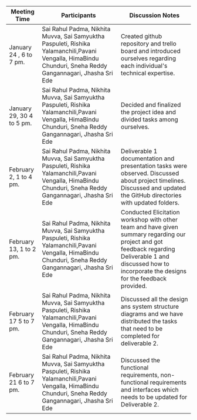 | Meeting Time            |  Participants                               |    Discussion Notes  |
|  ---------------------- | --------------------------------------------- | ------------------------- |
| January 24 , 6 to 7 pm.  | Sai Rahul Padma, Nikhita Muvva, Sai Samyuktha Paspuleti, Rishika Yalamanchili,Pavani Vengalla, HimaBindu Chunduri, Sneha Reddy Gangannagari, Jhasha Sri Ede  | Created github repository and trello board and introduced ourselves regarding each individual's technical expertise.| 
| January 29, 30  4 to 5 pm.  |Sai Rahul Padma, Nikhita Muvva, Sai Samyuktha Paspuleti, Rishika Yalamanchili,Pavani Vengalla, HimaBindu Chunduri, Sneha Reddy Gangannagari, Jhasha Sri Ede  | Decided and finalized the project idea and divided tasks among ourselves.|
| February 2, 1 to 4 pm.  | Sai Rahul Padma, Nikhita Muvva, Sai Samyuktha Paspuleti, Rishika Yalamanchili,Pavani Vengalla, HimaBindu Chunduri, Sneha Reddy Gangannagari, Jhasha Sri Ede  | Deliverable 1 documentation and presentation tasks were observed. Discussed about project timelines. Discussed and updated the GitHub directories with updated folders.|
February 13, 1 to 2 pm. | Sai Rahul Padma, Nikhita Muvva, Sai Samyuktha Paspuleti, Rishika Yalamanchili,Pavani Vengalla, HimaBindu Chunduri, Sneha Reddy Gangannagari, Jhasha Sri Ede | Conducted Elicitation workshop with other team and have given summary regarding our project  and got feedback regarding Deliverable 1 and discussed how to incorporate the designs for the feedback provided.|
February 17 5 to 7 pm. |  Sai Rahul Padma, Nikhita Muvva, Sai Samyuktha Paspuleti, Rishika Yalamanchili,Pavani Vengalla, HimaBindu Chunduri, Sneha Reddy Gangannagari, Jhasha Sri Ede | Discussed all the design ans system structure diagrams and we have distributed the tasks that need to be completed for deliverable 2.|
February 21 6 to 7 pm. | Sai Rahul Padma, Nikhita Muvva, Sai Samyuktha Paspuleti, Rishika Yalamanchili,Pavani Vengalla, HimaBindu Chunduri, Sneha Reddy Gangannagari, Jhasha Sri Ede  | Discussed the functional requirements, non-functional requirements and interfaces which needs to be updated for Deliverable 2. |
